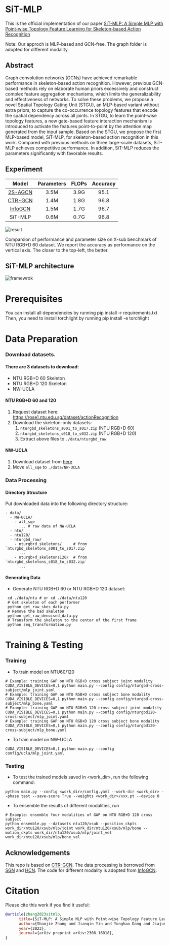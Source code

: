 # SiT-MLP

This is the official implementation of our paper [SiT-MLP: A Simple MLP with Point-wise Topology Feature Learning for Skeleton-based Action Recognition](https://arxiv.org/abs/2308.16018)

Note: Our approch is MLP-based and GCN-free. The graph folder is adopted for different modality.

## Abstract
Graph convolution networks (GCNs) have achieved remarkable performance in skeleton-based action recognition. However, previous GCN-based methods rely on elaborate human priors excessively and construct complex feature aggregation mechanisms, which limits the generalizability and effectiveness of networks. To solve these problems, we propose a novel Spatial Topology Gating Unit (STGU), an MLP-based variant without extra priors, to capture the co-occurrence topology features that encode the spatial dependency across all joints. In STGU, to learn the point-wise topology features, a new gate-based feature interaction mechanism is introduced to activate the features point-to-point by the attention map generated from the input sample. Based on the STGU, we propose the first MLP-based model, SiT-MLP, for skeleton-based action recognition in this work. Compared with previous methods on three large-scale datasets, SiT-MLP achieves competitive performance. In addition, SiT-MLP reduces the parameters significantly with favorable results.

## Experiment
|                      Model                       | Parameters | FLOPs | Accuracy |
| :----------------------------------------------: | :--------: | :---: | :------: |
|  [2S-AGCN](https://github.com/lshiwjx/2s-AGCN)   |    3.5M    | 3.9G  |   95.1   |
| [CTR-GCN](https://github.com/Uason-Chen/CTR-GCN) |    1.4M    | 1.8G  |   96.8   |
|  [InfoGCN](https://github.com/stnoah1/infogcn)   |    1.5M    | 1.7G  |   96.7   |
|                     SiT-MLP                      |    0.6M    | 0.7G  |   96.8   |

![result](https://github.com/BUPTSJZhang/Ta-MLP/blob/main/resource/result.png)

Comparsion of performance and parameter size on X-sub benchmark of NTU RGB+D 60 dataset. We report the accuracy as performance on the vertical axis. The closer to the top-left, the better.

## SiT-MLP architecture

<!-- ![architecture](https://github.com/BUPTSJZhang/Ta-MLP/blob/main/resource/architecture.png) -->

![framewrok](https://github.com/BUPTSJZhang/Ta-MLP/blob/main/resource/framework.png)

<!-- ![fc](https://github.com/BUPTSJZhang/Ta-MLP/blob/main/resource/fc.png) -->



# Prerequisites
You can install all dependencies by running pip install -r requirements.txt
Then, you need to install torchlight by running pip install -e torchlight

# Data Preparation
### Download datasets.

#### There are 3 datasets to download:

- NTU RGB+D 60 Skeleton
- NTU RGB+D 120 Skeleton
- NW-UCLA

#### NTU RGB+D 60 and 120

1. Request dataset here: https://rose1.ntu.edu.sg/dataset/actionRecognition
2. Download the skeleton-only datasets:
   1. `nturgbd_skeletons_s001_to_s017.zip` (NTU RGB+D 60)
   2. `nturgbd_skeletons_s018_to_s032.zip` (NTU RGB+D 120)
   3. Extract above files to `./data/nturgbd_raw`

#### NW-UCLA

1. Download dataset from [here](https://www.dropbox.com/s/10pcm4pksjy6mkq/all_sqe.zip?dl=0)
2. Move `all_sqe` to `./data/NW-UCLA`

### Data Processing

#### Directory Structure

Put downloaded data into the following directory structure:

```
- data/
  - NW-UCLA/
    - all_sqe
      ... # raw data of NW-UCLA
  - ntu/
  - ntu120/
  - nturgbd_raw/
    - nturgb+d_skeletons/     # from `nturgbd_skeletons_s001_to_s017.zip`
      ...
    - nturgb+d_skeletons120/  # from `nturgbd_skeletons_s018_to_s032.zip`
      ...
```

#### Generating Data

- Generate NTU RGB+D 60 or NTU RGB+D 120 dataset:

```
 cd ./data/ntu # or cd ./data/ntu120
 # Get skeleton of each performer
 python get_raw_skes_data.py
 # Remove the bad skeleton 
 python get_raw_denoised_data.py
 # Transform the skeleton to the center of the first frame
 python seq_transformation.py
```

# Training & Testing

### Training
- To train model on NTU60/120

```
# Example: training GAP on NTU RGB+D cross subject joint modality
CUDA_VISIBLE_DEVICES=0,1 python main.py --config config/nturgbd-cross-subject/mlp_joint.yaml 
# Example: training GAP on NTU RGB+D cross subject bone modality
CUDA_VISIBLE_DEVICES=0,1 python main.py --config config/nturgbd-cross-subject/mlp_bone.yaml 
# Example: training GAP on NTU RGB+D 120 cross subject joint modality
CUDA_VISIBLE_DEVICES=0,1 python main.py --config config/nturgbd120-cross-subject/mlp_joint.yaml 
# Example: training GAP on NTU RGB+D 120 cross subject bone modality
CUDA_VISIBLE_DEVICES=0,1 python main.py --config config/nturgbd120-cross-subject/mlp_bone.yaml 
```


- To train model on NW-UCLA

```
CUDA_VISIBLE_DEVICES=0,1 python main.py --config config/ucla/mlp_joint.yaml 
```


### Testing

- To test the trained models saved in <work_dir>, run the following command:

```
python main.py --config <work_dir>/config.yaml --work-dir <work_dir> --phase test --save-score True --weights <work_dir>/xxx.pt --device 0
```

- To ensemble the results of different modalities, run 
```
# Example: ensemble four modalities of GAP on NTU RGB+D 120 cross subject
python ensemble.py --datasets ntu120/xsub --position_ckpts work_dir/ntu120/xsub/mlp/joint work_dir/ntu120/xsub/mlp/bone --motion_ckpts work_dir/ntu120/xsub/mlp/joint_vel work_dir/ntu120/xsub/mlp/bone_vel
```

## Acknowledgements
This repo is based on [CTR-GCN](https://github.com/Uason-Chen/CTR-GCN). The data processing is borrowed from [SGN](https://github.com/microsoft/SGN) and [HCN](https://github.com/huguyuehuhu/HCN-pytorch). The code for different modality is adopted from [InfoGCN](https://github.com/stnoah1/infogcn).

# Citation

Please cite this work if you find it useful:
```BibTex
@article{zhang2023sitmlp,
      title={SiT-MLP: A Simple MLP with Point-wise Topology Feature Learning for Skeleton-based Action Recognition}, 
      author={Shaojie Zhang and Jianqin Yin and Yonghao Dang and Jiajun Fu},
      year={2023},
      journal={arXiv preprint arXiv:2308.16018},
}
```
